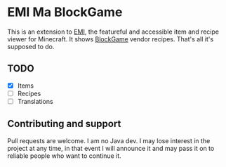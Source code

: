# EMI Ma BlockGame

This is an extension to [EMI](https://github.com/emilyploszaj/emi), the featureful and accessible item and recipe viewer for Minecraft. It shows [BlockGame](https://blockgame.info/) vendor recipes. That's all it's supposed to do.

## TODO

- [x] Items
- [ ] Recipes
- [ ] Translations

## Contributing and support

Pull requests are welcome. I am no Java dev. I may lose interest in the project at any time, in that event I will announce it and may pass it on to reliable people who want to continue it.
